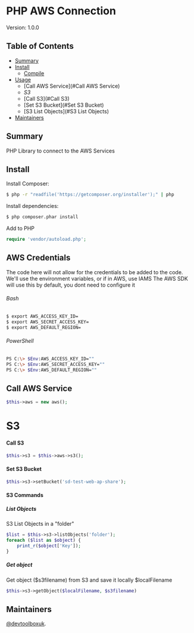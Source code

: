 # PHP AWS Connection

Version: 1.0.0

## Table of Contents

- [Summary](#summary)
- [Install](#install)
  - [Compile](#Compile) 
- [Usage](#usage)
  - [Call AWS Service](#Call AWS Service)
  - _S3_
  - [Call S3](#Call S3)
  - [Set S3 Bucket](#Set S3 Bucket)
  - [S3 List Objects](#S3 List Objects)
- [Maintainers](#maintainers)

## Summary
PHP Library to connect to the AWS Services

## Install
Install Composer:
```sh
$ php -r "readfile('https://getcomposer.org/installer');" | php
```

Install dependencies:
```sh
$ php composer.phar install
```

Add to PHP
```php
require 'vendor/autoload.php';
```

## AWS Credentials
The code here will not allow for the credentials to be added to the code. We'll use the environment variables, or if in AWS, use IAMS
The AWS SDK will use this by default, you dont need to configure it
###### Bash
```bash 
$ export AWS_ACCESS_KEY_ID=
$ export AWS_SECRET_ACCESS_KEY=
$ export AWS_DEFAULT_REGION=
```

###### PowerShell
```bash
PS C:\> $Env:AWS_ACCESS_KEY_ID=""
PS C:\> $Env:AWS_SECRET_ACCESS_KEY=""
PS C:\> $Env:AWS_DEFAULT_REGION=""
```

## Call AWS Service
```php
$this->aws = new aws();
```

# S3

#### Call S3
```php
$this->s3 = $this->aws->s3();
```

#### Set S3 Bucket
```php
$this->s3->setBucket('sd-test-web-ap-share');
```

#### S3 Commands

##### List Objects
S3 List Objects in a "folder"
```php
$list = $this->s3->listObjects('folder');
foreach ($list as $object) {
    print_r($object['Key']);
}
```

##### Get object
Get object ($s3filename) from S3 and save it locally $localFilename
```php
$this->s3->getObject($localFilename, $s3filename)
```


## Maintainers
[@devtoolboxuk](https://github.com/devtoolboxuk/).
